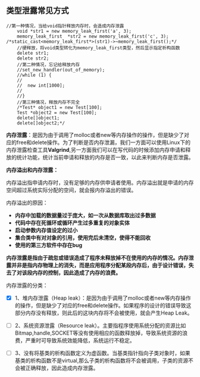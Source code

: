 ## **类型泄露常见方式**

```
//第一种情况，当给void指针释放内存时，会造成内存泄露
	void *str1 = new memory_leak_first('a', 3);
	memory_leak_first  *str2 = new memory_leak_first('c', 3);	/*static_cast<memory_leak_first*>(str1)->~memory_leak_first();*/
	//硬释放，将void类型转化为memory_leak_first类型，然后显示指定析构函数
	delete str1;
	delete str2;
	//第二种情况，忘记给释放内存
	//set_new_handler(out_of_memory);
	//while (1) {
	//
	//	new int[1000];
	//
	//}
	//第三种情况，释放内存不完全
	/*Test* object1 = new Test[100];
	Test *object2 = new Test[100];
	delete[]object1;
	delete[]object2;*/
```

**内存泄露**：是因为由于调用了molloc或者new等内存操作的操作，但是缺少了对应的free和delete操作。为了判断是否内存泄漏，我们一方面可以使用Linux下的内存泄露检查工具**Valgrind**,另一方面我们可以在写代码的时候添加内存申请和释放的统计功能，统计当前申请和释放的内存是否一致，以此来判断内存是否泄露。

**内存溢出和内存泄露：**

内存溢出指申请内存时，没有足够的内存供申请者使用。内存溢出就是申请的内存空间超过系统实际分配的空间，就会报内存溢出的错误。

内存溢出的原因：

+ **内存中加载的数据量过于庞大，如一次从数据库取出过多数据**
+ **代码中存在死循环或循环产生过多重复的对象实体**
+ **启动参数内存值设定的过小**
+ **集合类中有对对象的引用，使用完后未清空，使得不能回收**
+ **使用的第三方软件中存在bug**

**内存泄露是指由于疏忽或错误造成了程序未释放掉不在使用的内存的情况。内存泄露并非是指内存物理上的消失，而是应用程序分配某段内存后，由于设计错误，失去了对该段内存的控制，因此造成了内存的浪费。**

内存泄露的分类：

* [X] 1、堆内存泄露（Heap leak）：是因为由于调用了molloc或者new等内存操作的操作，但是缺少了对应的free和delete操作。如果程序的设计的错误导致这部分内存没有释放，则此后的这块内存将不会被使用，就会产生Heap Leak。
* [ ] 2、系统资源泄露（Resource leak）。主要指程序使用系统分配的资源比如Bitmap,handle,SOCKET等没有使用相应的函数释放掉，导致系统资源的浪费，严重时可导致系统效能降低，系统运行不稳定。

* [ ] 3、没有将基类的析构函数定义为虚函数。当基类指针指向子类对象时，如果基类的析构函数不是virtual,那么子类的析构函数将不会被调用，子类的资源不会被正确释放，因此造成内存泄露。
